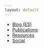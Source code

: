 ```yaml
---
layout: default
---
```


- [Blog (ES)](./blog.html)
- [Publications](./publications.html)
- [Resources](./resources.html)
- [Social](./social.html)
